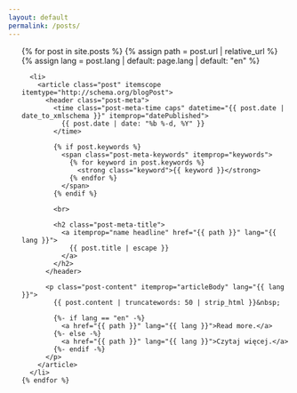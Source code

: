 ```yaml
---
layout: default
permalink: /posts/
---
```


<main class="content">
  <ul class="posts" itemscope itemtype="http://schema.org/blogPosts">
    {% for post in site.posts %}
      {% assign path = post.url | relative_url %}
      {% assign lang = post.lang | default: page.lang | default: "en" %}

      <li>
        <article class="post" itemscope itemtype="http://schema.org/blogPost">
          <header class="post-meta">
            <time class="post-meta-time caps" datetime="{{ post.date | date_to_xmlschema }}" itemprop="datePublished">
              {{ post.date | date: "%b %-d, %Y" }}
            </time>

            {% if post.keywords %}
              <span class="post-meta-keywords" itemprop="keywords">
                {% for keyword in post.keywords %}
                  <strong class="keyword">{{ keyword }}</strong>
                {% endfor %}
              </span>
            {% endif %}

            <br>

            <h2 class="post-meta-title">
              <a itemprop="name headline" href="{{ path }}" lang="{{ lang }}">
                {{ post.title | escape }}
              </a>
            </h2>
          </header>

          <p class="post-content" itemprop="articleBody" lang="{{ lang }}">
            {{ post.content | truncatewords: 50 | strip_html }}&nbsp;

            {%- if lang == "en" -%}
              <a href="{{ path }}" lang="{{ lang }}">Read more.</a>
            {%- else -%}
              <a href="{{ path }}" lang="{{ lang }}">Czytaj więcej.</a>
            {%- endif -%}
          </p>
        </article>
      </li>
    {% endfor %}
  </ul>
</main>

